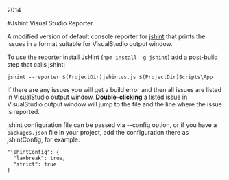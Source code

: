 2014

#Jshint Visual Studio Reporter

<!--- tags: javascript nodejs -->

A modified version of default console reporter for [jshint](http://www.jshint.com/) that prints the issues in a format suitable for VisualStudio output window.

To use the reporter install JsHint (`npm install -g jshint`) add a post-build step that calls jshint:

```
jshint --reporter $(ProjectDir)jshintvs.js $(ProjectDir)Scripts\App
```

If there are any issues you will get a build error and then all issues are listed in VisualStudio output window. **Double-clicking** a listed issue in VisualStudio output window will jump to the file and the line where the issue is reported.

jshint configuration file can be passed via --config option, or if you have a `packages.json` file in your project, add the configuration there as jshintConfig, for example:
```
"jshintConfig": {
  "laxbreak": true,
  "strict": true
}
```